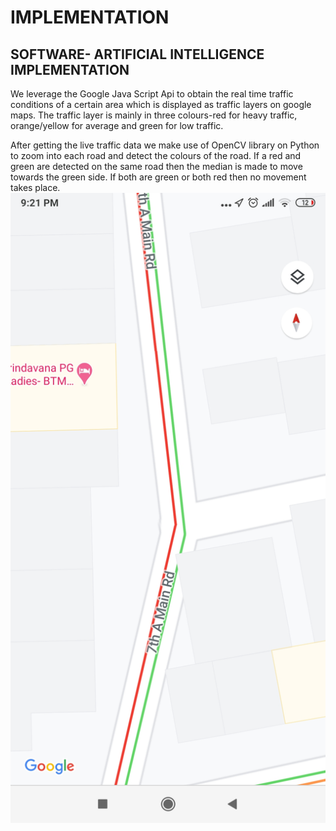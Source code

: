# IMPLEMENTATION
## SOFTWARE- ARTIFICIAL INTELLIGENCE IMPLEMENTATION
We leverage the Google Java Script Api to obtain the real time traffic conditions of a certain area which is displayed as traffic layers on google maps. The traffic layer is mainly in three colours-red for heavy traffic, orange/yellow for average and green for low traffic.

After getting the live traffic data we make use of OpenCV library on Python to zoom into each road and detect the colours of the road. If a red and green are detected on the same road then the median is made to move towards the green side. If both are green or both red then no movement takes place.
![architecture](road.jpg)
